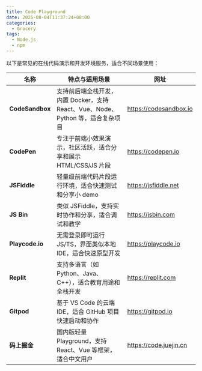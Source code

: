 ```yaml
---
title: Code Playground
date: 2025-08-04T11:37:24+08:00
categories:
  - Grocery
tags:
  - Node.js
  - npm
---
```


以下是常见的在线代码演示和开发环境服务，适合不同场景使用：

<!--more-->

| 名称            | 特点与适用场景                                                                  | 网址                     |
| --------------- | ------------------------------------------------------------------------------- | ------------------------ |
| **CodeSandbox** | 支持前后端全栈开发，内置 Docker，支持 React、Vue、Node、Python 等，适合复杂项目 | <https://codesandbox.io> |
| **CodePen**     | 专注于前端小效果演示，社区活跃，适合分享和展示 HTML/CSS/JS 片段                 | <https://codepen.io>     |
| **JSFiddle**    | 轻量级前端代码片段运行环境，适合快速测试和分享小 demo                           | <https://jsfiddle.net>   |
| **JS Bin**      | 类似 JSFiddle，支持实时协作和分享，适合调试和教学                               | <https://jsbin.com>      |
| **Playcode.io** | 无需登录即可运行 JS/TS，界面类似本地 IDE，适合快速原型开发                      | <https://playcode.io>    |
| **Replit**      | 支持多语言（如 Python、Java、C++），适合教育用途和全栈开发                      | <https://replit.com>     |
| **Gitpod**      | 基于 VS Code 的云端 IDE，适合 GitHub 项目快速启动和协作                         | <https://gitpod.io>      |
| **码上掘金**    | 国内版轻量 Playground，支持 React、Vue 等框架，适合中文用户                     | <https://code.juejin.cn> |
